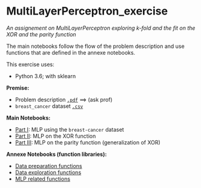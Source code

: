 # MultiLayerPerceptron_exercise

_An assignement on MultiLayerPerceptron exploring k-fold and the fit on the XOR and the parity function_

The main notebooks follow the flow of the problem description and use functions that are defined in the annexe notebooks.

This exercise uses:
- Python 3.6; with sklearn

**Premise:**

+ Problem description [`.pdf`](https://github.com/eolecvk/MultiLayerPerceptron_exercise/blob/master/DM2.pdf) ==> (ask prof)
+ `breast_cancer` dataset [`.csv`](https://github.com/eolecvk/MultiLayerPerceptron_exercise/blob/master/data.csv)


**Main Notebooks:**

+ [Part I](https://github.com/eolecvk/MultiLayerPerceptron_exercise/blob/master/nb_1.ipynb): MLP using the `breast-cancer` dataset
+ [Part II](https://github.com/eolecvk/MultiLayerPerceptron_exercise/blob/master/nb_2.ipynb): MLP on the XOR function
+ [Part III](https://github.com/eolecvk/MultiLayerPerceptron_exercise/blob/master/nb_3.ipynb): MLP on the parity function (generalization of XOR)

**Annexe Notebooks (function libraries):**

+ [Data preparation functions](https://github.com/eolecvk/MultiLayerPerceptron_exercise/blob/master/utils/preparation.ipynb)
+ [Data exploration functions](https://github.com/eolecvk/MultiLayerPerceptron_exercise/blob/master/utils/exploration.ipynb) 
+ [MLP related functions](https://github.com/eolecvk/MultiLayerPerceptron_exercise/blob/master/utils/MLP_utils.ipynb)
